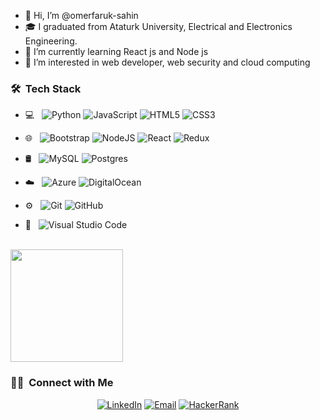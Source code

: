- 👋 Hi, I’m @omerfaruk-sahin
- 🎓 I graduated from Ataturk University, Electrical and Electronics Engineering.
- 🌱 I’m currently learning React js and Node js
- 👀 I’m interested in web developer, web security and cloud computing

<h3> 🛠 &nbsp;Tech Stack</h3>

- 💻 &nbsp;
  ![Python](https://img.shields.io/badge/-Python-333333?style=flat&logo=python)
  ![JavaScript](https://img.shields.io/badge/-JavaScript-333333?style=flat&logo=javascript)
  ![HTML5](https://img.shields.io/badge/-Html-333333?style=flat&logo=html5)
  ![CSS3](https://img.shields.io/badge/-Css-333333?style=flat&logo=css3)

- 🌐 &nbsp;
  ![Bootstrap](https://img.shields.io/badge/-Bootstrap-333333?style=flat&logo=bootstrap)
  ![NodeJS](https://img.shields.io/badge/-Nodejs-333333?style=flat&logo=node.js)
  ![React](https://img.shields.io/badge/-Reactjs-333333?style=flat&logo=react)
  ![Redux](https://img.shields.io/badge/-Redux-333333?style=flat&logo=redux)
- 🛢 &nbsp;
  ![MySQL](https://img.shields.io/badge/-MySQL-333333?style=flat&logo=mysql)
  ![Postgres](https://img.shields.io/badge/-Postgres-333333?style=flat&logo=postgresql)
 - ☁️ &nbsp;
  ![Azure](https://img.shields.io/badge/-Azure-333333?style=flat&logo=azure-devops)
  ![DigitalOcean](https://img.shields.io/badge/-DigitalOcean-333333?style=flat&logo=digitalOcean)
- ⚙️ &nbsp;
  ![Git](https://img.shields.io/badge/-Git-333333?style=flat&logo=git)
  ![GitHub](https://img.shields.io/badge/-GitHub-333333?style=flat&logo=github)

- 🔧 &nbsp;
 ![Visual Studio Code](https://img.shields.io/badge/-Visual%20Studio%20Code-333333?style=flat&logo=visual-studio-code)

<br/>
<a href="https://github.com/omerfaruk-sahin">
 
  <img height="180em" src="https://github-readme-stats.vercel.app/api/top-langs/?username=omerfaruk-sahin&theme=buefy&layout=compact" />

</a>

<br/>

<h3> 🤝🏻 &nbsp;Connect with Me </h3>

<p align="center">
<a href="https://www.linkedin.com/in/%C3%B6merfaruk%C5%9Fahin/"><img alt="LinkedIn" src="https://img.shields.io/badge/LinkedIn-ömerfarukşahin-blue?style=flat-square&logo=linkedin"></a>
<a href="mailto:omer.fs@hotmail.com"><img alt="Email" src="https://img.shields.io/badge/Email-omer.fs@hotmail.com-blue?style=flat-square&logo=hotmail"></a>
  <a href="https://www.hackerrank.com/omer_fs"><img alt="HackerRank" src="https://img.shields.io/badge/HackerRank-omer_fs-blue?style=flat-square&logo=HackerRank"></a>
</p>
